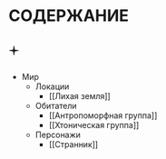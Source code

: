 # СОДЕРЖАНИЕ

## 🟄

- Мир
	- Локации
		- [[Лихая земля]]
	- Обитатели
		- [[Антропоморфная группа]]
		- [[Хтоническая группа]]
	- Персонажи
		- [[Странник]]